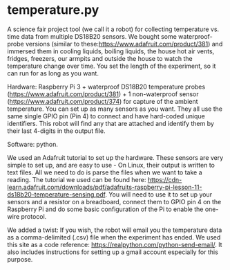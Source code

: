 # temperature.py

A science fair project tool (we call it a robot) for collecting temperature vs. time data from multiple DS18B20 sensors.  We bought some waterproof-probe versions (similar to these:https://www.adafruit.com/product/381) and immersed them in cooling liquids, boiling liquids, the house hot air vents, fridges, freezers, our armpits and outside the house to watch the temperature change over time.  You set the length of the experiment, so it can run for as long as you want.

Hardware: Raspberry Pi 3 + waterproof DS18B20 temperature probes (https://www.adafruit.com/product/381) + 1 non-waterproof sensor (https://www.adafruit.com/product/374) for capture of the ambient temperature.  You can set up as many sensors as you want.  They all use the same single GPIO pin (Pin 4) to connect and have hard-coded unique identifiers. This robot will find any that are attached and identify them by their last 4-digits in the output file.

Software:  python.

We used an Adafruit tutorial to set up the hardware.  These sensors are very simple to set up, and are easy to use - On Linux, their output is written to text files.  All we need to do is parse the files when we want to take a reading.  The tutorial we used can be found here: https://cdn-learn.adafruit.com/downloads/pdf/adafruits-raspberry-pi-lesson-11-ds18b20-temperature-sensing.pdf.  You will need to use it to set up your sensors and a resistor on a breadboard, connect them to GPIO pin 4 on the Raspberry Pi and do some basic configuration of the Pi to enable the one-wire protocol.

We added a twist: If you wish, the robot will email you the temperature data as a comma-delimited (.csv) file when the experiment has ended.  We used this site as a code reference: https://realpython.com/python-send-email/.  It also includes instructions for setting up a gmail account especially for this purpose.
